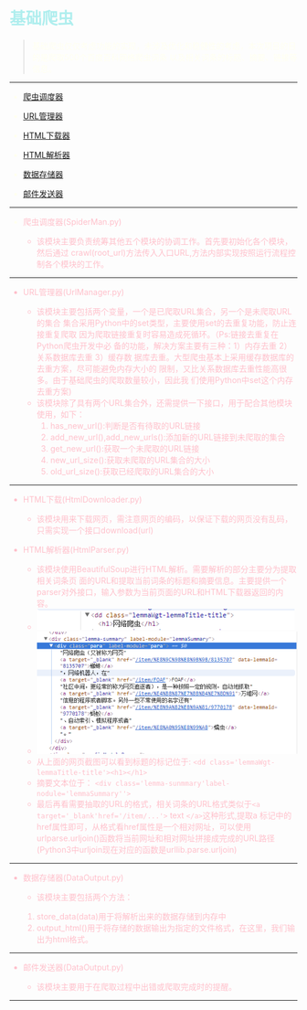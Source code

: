 # <font color = '#AFEEEE'>基础爬虫 
[^_^]: <> (#AFEEEE 苍白的绿宝石色)

><font color = '#FFFFF0'>基础爬虫仅仅考虑功能的实现，未涉及优化和稳健性的考虑，本次项目的目的是爬取500个百度百科网络爬虫词条
以及相关词条的标题、摘要、链接等信息。</b>

[^_^]: <> (#FFFFF0 象牙)
***
[^_^]: <> (*** 分割:>引用)
* [爬虫调度器](#1)

* [URL管理器](#2)

* [HTML下载器](#3)

* [HTML解析器](#4)

* [数据存储器](#5)

* [邮件发送器](#6)

***

<span id="1"></span>
* <font color = 'pink'>爬虫调度器(SpiderMan.py)
  
  - 该模块主要负责统筹其他五个模块的协调工作。首先要初始化各个模块，然后通过
  crawl(root_url)方法传入入口URL,方法内部实现按照运行流程控制各个模块的工作。
  
  
***
<span id="2"></span>
* <font color = 'pink'>URL管理器(UrlManager.py)
  - 该模块主要包括两个变量，一个是已爬取URL集合，另一个是未爬取URL的集合
  集合采用Python中的set类型，主要使用set的去重复功能，防止连接重复爬取
  因为爬取链接重复时容易造成死循环。（Ps:链接去重复在Python爬虫开发中必
  备的功能，解决方案主要有三种：1）内存去重 2）关系数据库去重 3）缓存数
  据库去重。大型爬虫基本上采用缓存数据库的去重方案，尽可能避免内存大小的
  限制，又比关系数据库去重性能高很多。由于基础爬虫的爬取数量较小，因此我
  们使用Python中set这个内存去重方案)
  - 该模块除了具有两个URL集合外，还需提供一下接口，用于配合其他模块使用，如下：
    1. has_new_url():判断是否有待取的URL链接
    2. add_new_url(),add_new_urls():添加新的URL链接到未爬取的集合
    3. get_new_url():获取一个未爬取的URL链接
    4. new_url_size():获取未爬取的URL集合的大小
    5. old_url_size():获取已经爬取的URL集合的大小
  
  
***


<span id="3"></span>
* <font color = '#FFC0CB'>HTML下载(HtmlDownloader.py) 
  - 该模块用来下载网页，需注意网页的编码，以保证下载的网页没有乱码，只需实现一个接口download(url)


<span id="4"></span>
* <font color = '#FFC0CB'>HTML解析器(HtmlParser.py)
  - 该模块使用BeautifulSoup进行HTML解析。需要解析的部分主要分为提取相关词条页
  面的URL和提取当前词条的标题和摘要信息。主要提供一个parser对外接口，输入参数为当前页面的URL和HTML下载器返回的内容。
  - ![](标题.png)   
  - ![](摘要信息.png)
  - 从上面的网页截图可以看到标题的标记位于:
  `<dd class='lemmaWgt-lemmaTitle-title'><h1></h1>`
  - 摘要文本位于：
  `<div class='lemma-sunmmary'label-nodule='lemmaSummary''>`
  - 最后再看需要抽取的URL的格式，相关词条的URL格式类似于`<a target='_blank'href='/item/...'>` text `</a>`这种形式,提取a
  标记中的href属性即可，从格式看href属性是一个相对网址，可以使用urlparse.urljoin()函数将当前网址和相对网址拼接成完成的URL路径
 (Python3中urljoin现在对应的函数是urllib.parse.urljoin)
***



<span id="5"></span>
* <font color = 'FFC0CB'>数据存储器(DataOutput.py)
   - 该模块主要包括两个方法：
    1. store_data(data)用于将解析出来的数据存储到内存中
    2. output_html()用于将存储的数据输出为指定的文件格式，在这里，我们输出为html格式。
***

<span id="6"></span>
* <font color = 'FFC0CB'>邮件发送器(DataOutput.py)
   - 该模块主要用于在爬取过程中出错或爬取完成时的提醒。
***
    
